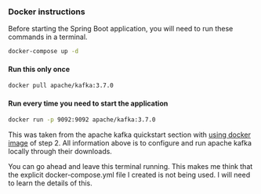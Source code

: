 ### Docker instructions
Before starting the Spring Boot application, you will need to run these commands in a terminal.

```bash
docker-compose up -d
```

#### Run this only once
```bash
docker pull apache/kafka:3.7.0
```

#### Run every time you need to start the application
```bash
docker run -p 9092:9092 apache/kafka:3.7.0
```
This was taken from the apache kafka quickstart section with [using docker image](https://kafka.apache.org/quickstart) of step 2. All information above is to configure and run apache kafka locally through their downloads.

You can go ahead and leave this terminal running. This makes me think that the explicit docker-compose.yml file I created is not being used. I will need to learn the details of this.